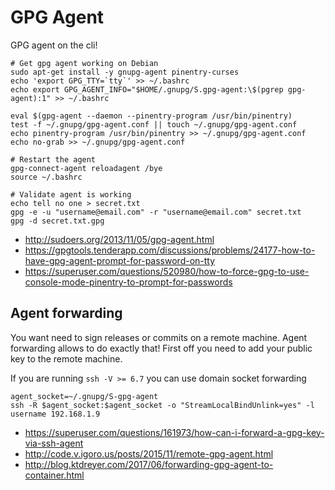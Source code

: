 # GPG Agent
GPG agent on the cli!

```shell
# Get gpg agent working on Debian
sudo apt-get install -y gnupg-agent pinentry-curses
echo 'export GPG_TTY=`tty`' >> ~/.bashrc
echo export GPG_AGENT_INFO="$HOME/.gnupg/S.gpg-agent:\$(pgrep gpg-agent):1" >> ~/.bashrc

eval $(gpg-agent --daemon --pinentry-program /usr/bin/pinentry)
test -f ~/.gnupg/gpg-agent.conf || touch ~/.gnupg/gpg-agent.conf
echo pinentry-program /usr/bin/pinentry >> ~/.gnupg/gpg-agent.conf
echo no-grab >> ~/.gnupg/gpg-agent.conf

# Restart the agent
gpg-connect-agent reloadagent /bye
source ~/.bashrc

# Validate agent is working
echo tell no one > secret.txt
gpg -e -u "username@email.com" -r "username@email.com" secret.txt
gpg -d secret.txt.gpg
```

- http://sudoers.org/2013/11/05/gpg-agent.html
- https://gpgtools.tenderapp.com/discussions/problems/24177-how-to-have-gpg-agent-prompt-for-password-on-tty
- https://superuser.com/questions/520980/how-to-force-gpg-to-use-console-mode-pinentry-to-prompt-for-passwords

## Agent forwarding
You want need to sign releases or commits on a remote machine. Agent forwarding allows to do exactly that!
First off you need to add your public key to the remote machine.

If you are running `ssh -V >= 6.7` you can use domain socket forwarding  
```shell
agent_socket=~/.gnupg/S-gpg-agent 
ssh -R $agent_socket:$agent_socket -o "StreamLocalBindUnlink=yes" -l username 192.168.1.9
```

- https://superuser.com/questions/161973/how-can-i-forward-a-gpg-key-via-ssh-agent
- http://code.v.igoro.us/posts/2015/11/remote-gpg-agent.html
- http://blog.ktdreyer.com/2017/06/forwarding-gpg-agent-to-container.html
